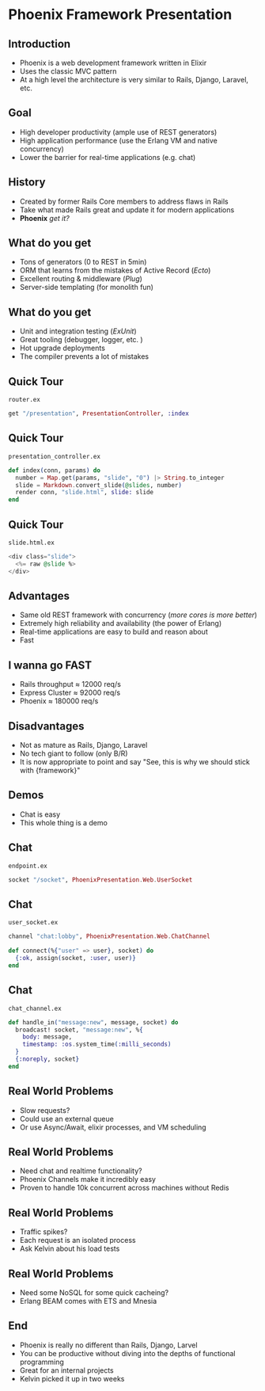 # Phoenix Framework Presentation

## Introduction

- Phoenix is a web development framework written in Elixir
- Uses the classic MVC pattern
- At a high level the architecture is very similar to Rails, Django, Laravel, etc.

## Goal

- High developer productivity (ample use of REST generators)
- High application performance (use the Erlang VM and native concurrency)
- Lower the barrier for real-time applications (e.g. chat)

## History

- Created by former Rails Core members to address flaws in Rails
- Take what made Rails great and update it for modern applications
- **Phoenix** _get it?_

## What do you get

- Tons of generators (0 to REST in 5min)
- ORM that learns from the mistakes of Active Record (_Ecto_)
- Excellent routing & middleware (_Plug_)
- Server-side templating (for monolith fun)

## What do you get

- Unit and integration testing (_ExUnit_)
- Great tooling (debugger, logger, etc. )
- Hot upgrade deployments
- The compiler prevents a lot of mistakes

## Quick Tour

`router.ex`

```elixir
get "/presentation", PresentationController, :index
```

## Quick Tour

`presentation_controller.ex`

```elixir
def index(conn, params) do
  number = Map.get(params, "slide", "0") |> String.to_integer
  slide = Markdown.convert_slide(@slides, number)
  render conn, "slide.html", slide: slide
end
```

## Quick Tour

`slide.html.ex`

```elixir
<div class="slide">
  <%= raw @slide %>
</div>
```

## Advantages

- Same old REST framework with concurrency (_more cores is more better_)
- Extremely high reliability and availability (the power of Erlang)
- Real-time applications are easy to build and reason about
- Fast

## I wanna go FAST

- Rails throughput ≈ 12000 req/s
- Express Cluster  ≈ 92000 req/s
- Phoenix          ≈ 180000 req/s

## Disadvantages

- Not as mature as Rails, Django, Laravel
- No tech giant to follow (only B/R)
- It is now appropriate to point and say "See, this is why we should stick with {framework}"

## Demos

- Chat is easy
- This whole thing is a demo

## Chat

`endpoint.ex`

```elixir
socket "/socket", PhoenixPresentation.Web.UserSocket
```

## Chat

`user_socket.ex`

```elixir
channel "chat:lobby", PhoenixPresentation.Web.ChatChannel

def connect(%{"user" => user}, socket) do
  {:ok, assign(socket, :user, user)}
end
```

## Chat

`chat_channel.ex`

```elixir
def handle_in("message:new", message, socket) do
  broadcast! socket, "message:new", %{
    body: message,
    timestamp: :os.system_time(:milli_seconds)
  }
  {:noreply, socket}
end
```

## Real World Problems

- Slow requests?
- Could use an external queue
- Or use Async/Await, elixir processes, and VM scheduling

## Real World Problems

- Need chat and realtime functionality?
- Phoenix Channels make it incredibly easy
- Proven to handle 10k concurrent across machines without Redis

## Real World Problems

- Traffic spikes?
- Each request is an isolated process
- Ask Kelvin about his load tests

## Real World Problems

- Need some NoSQL for some quick cacheing?
- Erlang BEAM comes with ETS and Mnesia

## End

- Phoenix is really no different than Rails, Django, Larvel
- You can be productive without diving into the depths of functional programming
- Great for an internal projects
- Kelvin picked it up in two weeks
